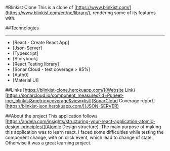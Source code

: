 #Blinkist Clone
This is a clone of [https://www.blinkist.com/](https://www.blinkist.com/en/nc/library/), rendering some of its features with.



##Technologies
***
* [React - Create React App]
* [Json-Server]
* [Typescript]
* [Storybook]
* [React Testing library]
* [Sonar Cloud - test coverage > 85%]
* [Auth0]
* [Material UI]



##Links
[https://blinkist-clone.herokuapp.com/](Website Link)
[https://sonarcloud.io/component_measures?id=Puneet-iner_blinkist&metric=coverage&view=list][SonarCloud Coverage report]
[https://blinkist-json.herokuapp.com/](JSON-SERVER)



##About the project
This application follows [https://andela.com/insights/structuring-your-react-application-atomic-design-principles/](Atomic Design structure). The main purpose of making this application was to learn react. I faced some difficulties while testing the component change, with on click event, which lead to change of state. Otherwise it was a great learning project.
